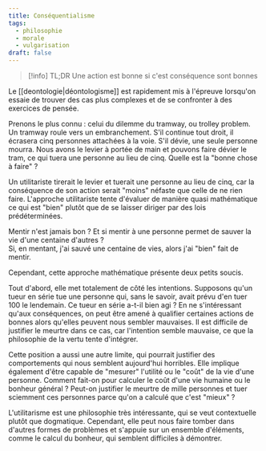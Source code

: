 ```yaml
---
title: Conséquentialisme
tags:
  - philosophie
  - morale
  - vulgarisation
draft: false
---
```


> [!info] TL;DR
> Une action est bonne si c'est conséquence sont bonnes

Le [[deontologie|déontologisme]] est rapidement mis à l'épreuve lorsqu'on essaie de trouver des cas plus complexes et de se confronter à des exercices de pensée.

Prenons le plus connu : celui du dilemme du tramway, ou trolley problem. Un tramway roule vers un embranchement. S'il continue tout droit, il écrasera cinq personnes attachées à la voie. S'il dévie, une seule personne mourra. Nous avons le levier à portée de main et pouvons faire dévier le tram, ce qui tuera une personne au lieu de cinq. Quelle est la "bonne chose à faire" ?

Un utilitariste tirerait le levier et tuerait une personne au lieu de cinq, car la conséquence de son action serait "moins" néfaste que celle de ne rien faire. L'approche utilitariste tente d'évaluer de manière quasi mathématique ce qui est "bien" plutôt que de se laisser diriger par des lois prédéterminées.

Mentir n'est jamais bon ? Et si mentir à une personne permet de sauver la vie d'une centaine d'autres ?  
Si, en mentant, j'ai sauvé une centaine de vies, alors j'ai "bien" fait de mentir.

Cependant, cette approche mathématique présente deux petits soucis.

Tout d'abord, elle met totalement de côté les intentions. Supposons qu'un tueur en série tue une personne qui, sans le savoir, avait prévu d'en tuer 100 le lendemain. Ce tueur en série a-t-il bien agi ? En ne s'intéressant qu'aux conséquences, on peut être amené à qualifier certaines actions de bonnes alors qu'elles peuvent nous sembler mauvaises. Il est difficile de justifier le meurtre dans ce cas, car l'intention semble mauvaise, ce que la philosophie de la vertu tente d'intégrer.

Cette position a aussi une autre limite, qui pourrait justifier des comportements qui nous semblent aujourd'hui horribles. Elle implique également d'être capable de "mesurer" l'utilité ou le "coût" de la vie d'une personne. Comment fait-on pour calculer le coût d'une vie humaine ou le bonheur général ? Peut-on justifier le meurtre de mille personnes et tuer sciemment ces personnes parce qu'on a calculé que c'est "mieux" ?

L'utilitarisme est une philosophie très intéressante, qui se veut contextuelle plutôt que dogmatique. Cependant, elle peut nous faire tomber dans d'autres formes de problèmes et s'appuie sur un ensemble d'éléments, comme le calcul du bonheur, qui semblent difficiles à démontrer.
